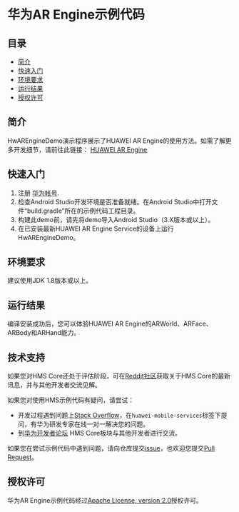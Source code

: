 # 华为AR Engine示例代码

## 目录
* [简介](#简介)
* [快速入门](#快速入门)
* [环境要求](#环境要求)
* [运行结果](#运行结果)
* [授权许可](#授权许可)

## 简介
HwAREngineDemo演示程序展示了HUAWEI AR Engine的使用方法。如需了解更多开发细节，请前往此链接：
[HUAWEI AR Engine](https://developer.huawei.com/consumer/cn/hms/huawei-arengine/?ha_source=hms1)

## 快速入门
1. 注册 [华为帐号](https://developer.huawei.com/consumer/?ha_source=hms1).
2. 检查Android Studio开发环境是否准备就绪。在Android Studio中打开文件“build.gradle”所在的示例代码工程目录。
3. 构建此demo前，请先将demo导入Android Studio（3.X版本或以上）。
4. 在已安装最新HUAWEI AR Engine Service的设备上运行HwAREngineDemo。

## 环境要求
建议使用JDK 1.8版本或以上。

## 运行结果
编译安装成功后，您可以体验HUAWEI AR Engine的ARWorld、ARFace、ARBody和ARHand能力。

## 技术支持
如果您对HMS Core还处于评估阶段，可在[Reddit社区](https://www.reddit.com/r/HuaweiDevelopers/)获取关于HMS Core的最新讯息，并与其他开发者交流见解。

如果您对使用HMS示例代码有疑问，请尝试：
- 开发过程遇到问题上[Stack Overflow](https://stackoverflow.com/questions/tagged/huawei-mobile-services)，在`huawei-mobile-services`标签下提问，有华为研发专家在线一对一解决您的问题。
- 到[华为开发者论坛](https://developer.huawei.com/consumer/cn/forum/blockdisplay?fid=18) HMS Core板块与其他开发者进行交流。

如果您在尝试示例代码中遇到问题，请向仓库提交[issue](https://github.com/HMS-Core/hms-AREngine-demo/issues)，也欢迎您提交[Pull Request](https://github.com/HMS-Core/hms-AREngine-demo/pulls)。

## 授权许可
华为AR Engine示例代码经过[Apache License, version 2.0](http://www.apache.org/licenses/LICENSE-2.0)授权许可。
